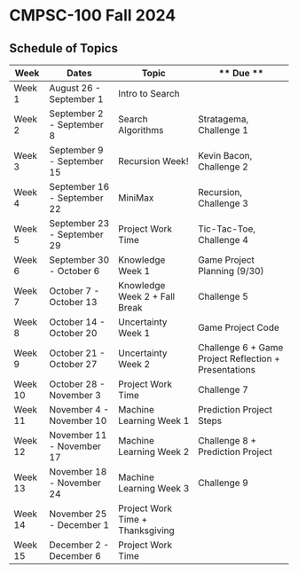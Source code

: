 # CMPSC-100 Fall 2024

## Schedule of Topics

| **Week** | **Dates**                   | **Topic**                               | ** Due ** |
| -------- | --------------------------- | --------------------------------------- | --- |
| Week 1   | August 26 - September 1     | Intro to Search      | | 
| Week 2   | September 2 - September 8   | Search Algorithms | Stratagema, Challenge 1 | 
| Week 3   | September 9 - September 15  | Recursion Week!                | Kevin Bacon, Challenge 2 |
| Week 4   | September 16 - September 22 | MiniMax                    | Recursion, Challenge 3 |
| Week 5   | September 23 - September 29 | Project Work Time                      | Tic-Tac-Toe, Challenge 4 | 
| Week 6   | September 30 - October 6    | Knowledge Week 1                      | Game Project Planning (9/30) |
| Week 7   | October 7 - October 13      | Knowledge Week 2  + Fall Break                     | Challenge 5 |
| Week 8   | October 14 - October 20     | Uncertainty Week 1              | Game Project Code |
| Week 9   | October 21 - October 27     | Uncertainty Week 2                           | Challenge 6 + Game Project Reflection + Presentations ||
| Week 10  | October 28 - November 3     | Project Work Time            | Challenge 7 |
| Week 11  | November 4 - November 10    | Machine Learning Week 1      | Prediction Project Steps| 
| Week 12  | November 11 - November 17   | Machine Learning Week 2      | Challenge 8 + Prediction Project |
| Week 13  | November 18 - November 24   | Machine Learning Week 3                 | Challenge 9  | 
| Week 14  | November 25 - December 1    | Project Work Time + Thanksgiving        |  |
| Week 15  | December 2 - December 6     | Project Work Time                       | |
